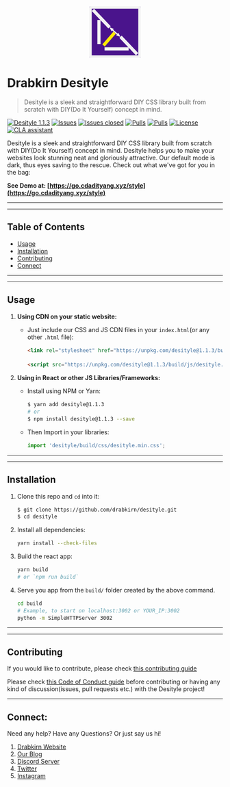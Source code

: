 <div align="center">
  <img src="https://github.com/drabkirn/desityle/raw/master/drabkirn-logo-120x120.png"/>
</div>

# Drabkirn Desityle

> Desityle is a sleek and straightforward DIY CSS library built from scratch with DIY(Do It Yourself) concept in mind.

<!-- Add CI/CD info, language, main frameworks used from shields.io. Example -->
[![Desityle 1.1.3](https://img.shields.io/badge/Desityle-v1.1.3-green.svg)](https://www.npmjs.com/package/desityle)
[![Issues](https://img.shields.io/github/issues/drabkirn/desityle.svg)](https://github.com/drabkirn/desityle/issues)
[![Issues closed](https://img.shields.io/github/issues-closed/drabkirn/desityle.svg)](https://github.com/drabkirn/desityle/issues)
[![Pulls](https://img.shields.io/github/issues-pr/drabkirn/desityle.svg)](https://github.com/drabkirn/desityle/pulls)
[![Pulls](https://img.shields.io/github/issues-pr-closed/drabkirn/desityle.svg)](https://github.com/drabkirn/desityle/pulls)
[![License](https://img.shields.io/github/license/drabkirn/desityle.svg)](https://choosealicense.com/licenses/agpl-3.0/)
[![CLA assistant](https://cla-assistant.io/readme/badge/drabkirn/desityle)](https://cla-assistant.io/drabkirn/desityle)

Desityle is a sleek and straightforward DIY CSS library built from scratch with DIY(Do It Yourself) concept in mind. Desityle helps you to make your websites look stunning neat and gloriously attractive. Our default mode is dark, thus eyes saving to the rescue. Check out what we've got for you in the bag:

**See Demo at: [https://go.cdadityang.xyz/style](https://go.cdadityang.xyz/style)**

-----
-----

## Table of Contents
- [Usage](#usage)
- [Installation](#installation)
- [Contributing](#contributing)
- [Connect](#connect)

-----
-----

## Usage
1. **Using CDN on your static website:**
    - Just include our CSS and JS CDN files in your `index.html`(or any other `.html` file):
        ```html
        <link rel="stylesheet" href="https://unpkg.com/desityle@1.1.3/build/css/desityle.min.css" />

        <script src="https://unpkg.com/desityle@1.1.3/build/js/desityle.min.js"></script>
        ```

2. **Using in React or other JS Libraries/Frameworks:**
    - Install using NPM or Yarn:
        ```bash
        $ yarn add desityle@1.1.3
        # or
        $ npm install desityle@1.1.3 --save
        ```
    - Then Import in your libraries:
        ```js
        import 'desityle/build/css/desityle.min.css';
        ```

-----
-----

## Installation
1. Clone this repo and `cd` into it:
    ```bash
    $ git clone https://github.com/drabkirn/desityle.git
    $ cd desityle
    ```

2. Install all dependencies:
    ```bash
    yarn install --check-files
    ```

3. Build the react app:
    ```bash
    yarn build
    # or `npm run build`
    ```

4. Serve you app from the `build/` folder created by the above command.
    ```bash
    cd build
    # Example, to start on localhost:3002 or YOUR_IP:3002
    python -m SimpleHTTPServer 3002
    ```

-----
-----

## Contributing
If you would like to contribute, please check [this contributing guide](https://github.com/drabkirn/desityle/blob/master/CONTRIBUTING.md)

Please check [this Code of Conduct guide](https://github.com/drabkirn/desityle/blob/master/CODE_OF_CONDUCT.md) before contributing or having any kind of discussion(issues, pull requests etc.) with the Desityle project!


<!-- TODO: Write about any libs used from other resources - give credit -->

-----

## Connect:
Need any help? Have any Questions? Or just say us hi!

1. [Drabkirn Website](https://go.cdadityang.xyz/drab)
2. [Our Blog](https://go.cdadityang.xyz/blog)
3. [Discord Server](https://go.cdadityang.xyz/discord)
4. [Twitter](https://go.cdadityang.xyz/DtwtK)
5. [Instagram](https://go.cdadityang.xyz/DinsK)
